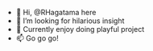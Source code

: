 - 👋 Hi, @RHagatama here
- 👀 I’m looking for hilarious insight
- 🌱 Currently enjoy doing playful project
- 📫 Go go go!

<!---
RHagatama/RHagatama is a ✨ special ✨ repository because its `README.md` (this file) appears on your GitHub profile.
You can click the Preview link to take a look at your changes.
--->
